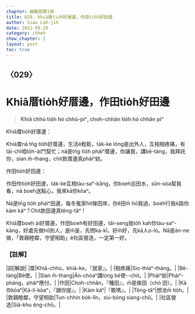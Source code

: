 ```yaml
---
chapter: 鹹酸甜第1冊
title: 029. khiā厝tio̍h好厝邊，作田tio̍h好田邊
author: Siau Lah-jih
date: 2021-09-29
category: chheh
show_chapter: 1
layout: post
toc: true
---
```

  
## 〈029〉
# Khiā厝tio̍h好厝邊，作田tio̍h好田邊
>**Khiā chhù tio̍h hó chhù-piⁿ, choh-chhân tio̍h hó chhân piⁿ**
 
Khiā厝tio̍h好厝邊：

Khiā厝nā tn̄g tio̍h好厝邊，生活ē輕鬆，ta̍k-ke lóng是出外人，互相相疼痛，有tāi-chì咱to̍h-ài鬥幫忙；nā是tn̄g tio̍h pháiⁿ厝邊，你讓我，講bē-tàng，我拜託你，sian m̄-thang，chit款厝邊真pháiⁿ紡。

作田tio̍h好田邊：

作田作tio̍h好田邊，ta̍k-ke互相tàu-saⁿ-kāng，你boeh巡田水，sūn-sòa幫我看，nā boeh送點心，我來kā你kōaⁿ。

Nā是tn̄g tio̍h pháiⁿ田邊，每冬冤家hit條田岸，你ê田m̄ hō͘我過，boeh行我ê路你kám káⁿ？Chit款田邊真têng-tâⁿ！

Khiā厝boeh ài好厝邊，作田boeh有好田邊，tāi-seng我to̍h kah你tàu-saⁿ-kāng，好處先做hō͘別人，是m̄是，先問ka-kī，好m̄好，先kā人o-ló。Nā是án-ne做，「敦親睦鄰，守望相助」ê社區營造，一定第一好。 


### 【註解】

|詞|解說|
|厝|Khiā-chhù，khiā-ke，『居家』。|
|相疼痛|Sio-thiàⁿ-thàng。|
|Bē-tàng|Bē使。|
|Sian m̄-thang|Án-chóaⁿ講lóng bē使--chit。|
|Pháiⁿ紡|Pháiⁿ-pháng，pháiⁿ應付。|
|作田|Choh-chhân，『種田』，m̄是做田（chò 田）。|
|Kā你kōaⁿ|Kā-lí-kōaⁿ，『跟你提』。|
|Kám káⁿ|『敢嗎』。|
|Têng-tâⁿ|想法m̄ tio̍h。|
|敦親睦鄰，守望相助|Tun-chhin bo̍k-lîn，siú-bōng siang-chō͘。|
|社區營造|Siā-khu êng-chō。|
